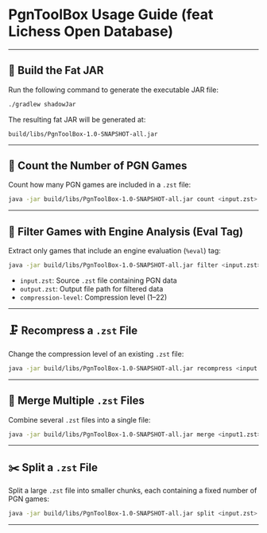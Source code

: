 # PgnToolBox Usage Guide (feat Lichess Open Database)

---

## 🔧 Build the Fat JAR

Run the following command to generate the executable JAR file:

```bash
./gradlew shadowJar
```

The resulting fat JAR will be generated at:

```
build/libs/PgnToolBox-1.0-SNAPSHOT-all.jar
```

---

## 🔢 Count the Number of PGN Games

Count how many PGN games are included in a `.zst` file:

```bash
java -jar build/libs/PgnToolBox-1.0-SNAPSHOT-all.jar count <input.zst>
```

---

## 🧠 Filter Games with Engine Analysis (Eval Tag)

Extract only games that include an engine evaluation (`%eval`) tag:

```bash
java -jar build/libs/PgnToolBox-1.0-SNAPSHOT-all.jar filter <input.zst> <output.zst> <compression-level>
```

- `input.zst`: Source `.zst` file containing PGN data
- `output.zst`: Output file path for filtered data
- `compression-level`: Compression level (1–22)

---

## 🗜 Recompress a `.zst` File

Change the compression level of an existing `.zst` file:

```bash
java -jar build/libs/PgnToolBox-1.0-SNAPSHOT-all.jar recompress <input.zst> <output.zst> <compression-level>
```

---

## 🔀 Merge Multiple `.zst` Files

Combine several `.zst` files into a single file:

```bash
java -jar build/libs/PgnToolBox-1.0-SNAPSHOT-all.jar merge <input1.zst> <input2.zst> ... <inputN.zst> <output.zst> <compression-level>
```

---

## ✂️ Split a `.zst` File

Split a large `.zst` file into smaller chunks, each containing a fixed number of PGN games:

```bash
java -jar build/libs/PgnToolBox-1.0-SNAPSHOT-all.jar split <input.zst> <games-per-chunk> <compression-level>
```

---

